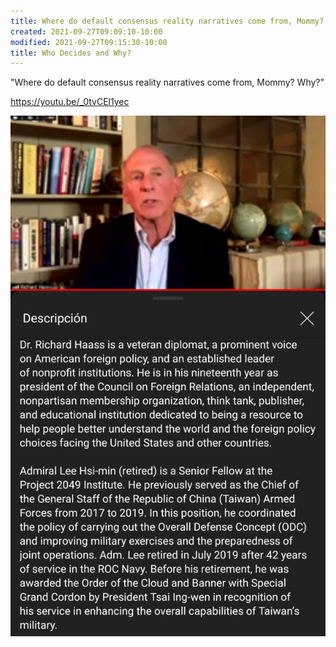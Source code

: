 ```yaml
---
title: Where do default consensus reality narratives come from, Mommy? Why?
created: 2021-09-27T09:09:10-10:00
modified: 2021-09-27T09:15:30-10:00
title: Who Decides and Why?
---
```


"Where do default consensus reality narratives come from, Mommy? Why?"

https://youtu.be/_0tvCEl1yec


![Image](./assets/images/6c1db71d5309f72affd76c4c543098ae.png)
